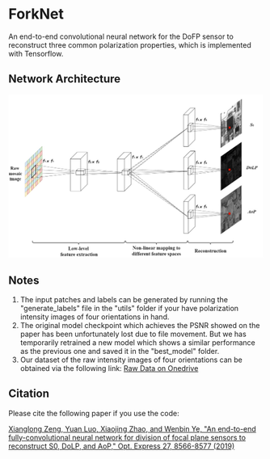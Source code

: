 # ForkNet
An end-to-end convolutional neural network for the DoFP sensor to reconstruct three common polarization properties, which is implemented with Tensorflow.

## Network Architecture
![ForkNet](https://github.com/AGroupofProbiotocs/ForkNet/blob/master/ForkNet.jpg)  

## Notes
1. The input patches and labels can be generated by running the "generate_labels" file in the "utils" folder if your have polarization intensity images of four orientations in hand. 
2. The original model checkpoint which achieves the PSNR showed on the paper has been unfortunately lost due to file movement. But we has temporarily retrained a new model which shows a similar performance as the previous one and saved it in the "best_model" folder. 
3. Our dataset of the raw intensity images of four orientations can be obtained via the following link: [Raw Data on Onedrive](https://emailszueducn-my.sharepoint.com/:f:/g/personal/2172281561_email_szu_edu_cn/EurMDr8smshFs6Sk2wkBS2UBjPuskpfKUP6ylOxqvJKDXw?e=UP2pRM)

## Citation
Please cite the following paper if you use the code:

[Xianglong Zeng, Yuan Luo, Xiaojing Zhao, and Wenbin Ye, "An end-to-end fully-convolutional neural network for division of focal plane sensors to reconstruct S0, DoLP, and AoP," Opt. Express 27, 8566-8577 (2019)](https://www.osapublishing.org/oe/abstract.cfm?uri=oe-27-6-8566)
